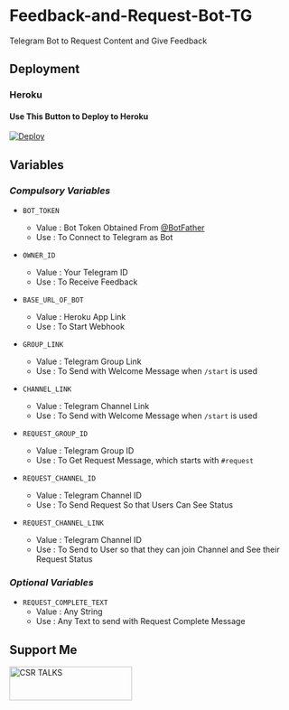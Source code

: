 # Feedback-and-Request-Bot-TG
Telegram Bot to Request Content and Give Feedback

## Deployment
### Heroku
#### Use This Button to Deploy to Heroku
[![Deploy](https://www.herokucdn.com/deploy/button.svg)](https://heroku.com/deploy)

## Variables
### *Compulsory Variables*
* `BOT_TOKEN `
  * Value : Bot Token Obtained From [@BotFather](https://t.me/BotFather)
  * Use : To Connect to Telegram as Bot

* `OWNER_ID `
  * Value : Your Telegram ID
  * Use : To Receive Feedback

* `BASE_URL_OF_BOT `
  * Value : Heroku App Link
  * Use : To Start Webhook

* `GROUP_LINK `
  * Value : Telegram Group Link
  * Use : To Send with Welcome Message when `/start` is used

* `CHANNEL_LINK `
  * Value : Telegram Channel Link
  * Use : To Send with Welcome Message when `/start` is used

* `REQUEST_GROUP_ID `
  * Value : Telegram Group ID
  * Use : To Get Request Message, which starts with `#request`

* `REQUEST_CHANNEL_ID `
  * Value : Telegram Channel ID
  * Use : To Send Request So that Users Can See Status

* `REQUEST_CHANNEL_LINK `
  * Value : Telegram Channel ID
  * Use : To Send to User so that they can join Channel and See their Request Status

### *Optional Variables*
* `REQUEST_COMPLETE_TEXT `
  * Value : Any String
  * Use : Any Text to send with Request Complete Message

## Support Me
<a href="https://t.me/CSR_IAS" target="_blank"><img src="https://upload.wikimedia.org/wikipedia/commons/8/83/Telegram_2019_Logo.svg" alt="CSR TALKS" style="height: 60px !important;width: 217px !important;" ></a>
